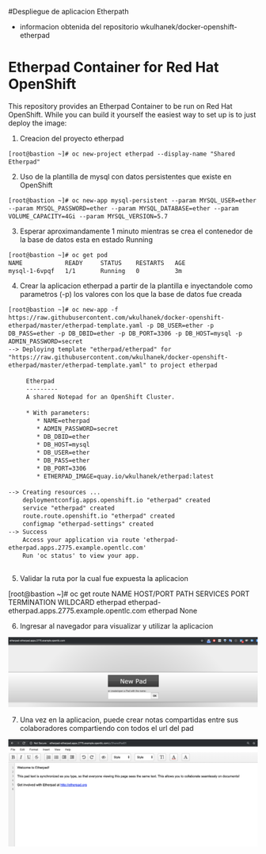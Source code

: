 #Despliegue de aplicacion Etherpath

* informacion obtenida del repositorio
wkulhanek/docker-openshift-etherpad


# Etherpad Container for Red Hat OpenShift

This repository provides an Etherpad Container to be run on Red Hat OpenShift. While you can build it yourself the easiest way to set up is to just deploy the image:

1. Creacion del proyecto etherpad
```
[root@bastion ~]# oc new-project etherpad --display-name "Shared Etherpad"
```

2. Uso de la plantilla de mysql con datos persistentes que existe en OpenShift
```
[root@bastion ~]# oc new-app mysql-persistent --param MYSQL_USER=ether --param MYSQL_PASSWORD=ether --param MYSQL_DATABASE=ether --param VOLUME_CAPACITY=4Gi --param MYSQL_VERSION=5.7
```

3. Esperar aproximandamente 1 minuto mientras se crea el contenedor de la base de datos esta en estado Running
```
[root@bastion ~]# oc get pod
NAME            READY     STATUS    RESTARTS   AGE
mysql-1-6vpqf   1/1       Running   0          3m
```

4. Crear la aplicacion etherpad a partir de la plantilla e inyectandole como parametros (-p) los valores con los que la base de datos fue creada
```
[root@bastion ~]# oc new-app -f https://raw.githubusercontent.com/wkulhanek/docker-openshift-etherpad/master/etherpad-template.yaml -p DB_USER=ether -p DB_PASS=ether -p DB_DBID=ether -p DB_PORT=3306 -p DB_HOST=mysql -p ADMIN_PASSWORD=secret
--> Deploying template "etherpad/etherpad" for "https://raw.githubusercontent.com/wkulhanek/docker-openshift-etherpad/master/etherpad-template.yaml" to project etherpad

     Etherpad
     ---------
     A shared Notepad for an OpenShift Cluster.

     * With parameters:
        * NAME=etherpad
        * ADMIN_PASSWORD=secret
        * DB_DBID=ether
        * DB_HOST=mysql
        * DB_USER=ether
        * DB_PASS=ether
        * DB_PORT=3306
        * ETHERPAD_IMAGE=quay.io/wkulhanek/etherpad:latest

--> Creating resources ...
    deploymentconfig.apps.openshift.io "etherpad" created
    service "etherpad" created
    route.route.openshift.io "etherpad" created
    configmap "etherpad-settings" created
--> Success
    Access your application via route 'etherpad-etherpad.apps.2775.example.opentlc.com'
    Run 'oc status' to view your app.
    
```

5. Validar la ruta por la cual fue expuesta la aplicacion 

[root@bastion ~]# oc get route
NAME       HOST/PORT                                         PATH      SERVICES   PORT      TERMINATION   WILDCARD
etherpad   etherpad-etherpad.apps.2775.example.opentlc.com             etherpad   <all>                   None

6. Ingresar al navegador para visualizar y utilizar la aplicacion

![Ref](img/etherpad01.png)


7. Una vez en la aplicacion, puede crear notas compartidas entre sus colaboradores compartiendo con todos el url del pad

![Ref](img/etherpad02.png)
